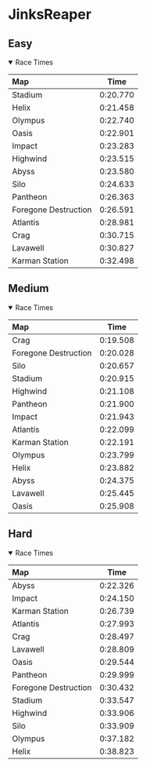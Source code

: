# JinksReaper
## Easy
<details open>
<summary>Race Times</summary>

| Map      | Time  |
| :------------- | :-----: |
| Stadium              | 0:20.770 |
| Helix              | 0:21.458 |
| Olympus              | 0:22.740 |
| Oasis              | 0:22.901 |
| Impact              | 0:23.283 |
| Highwind              | 0:23.515 |
| Abyss              | 0:23.580 |
| Silo              | 0:24.633 |
| Pantheon              | 0:26.363 |
| Foregone Destruction              | 0:26.591 |
| Atlantis              | 0:28.981 |
| Crag              | 0:30.715 |
| Lavawell              | 0:30.827 |
| Karman Station              | 0:32.498 |

</details>

## Medium
<details open>
<summary>Race Times</summary>

| Map      | Time  |
| :------------- | :-----: |
| Crag              | 0:19.508 |
| Foregone Destruction              | 0:20.028 |
| Silo              | 0:20.657 |
| Stadium              | 0:20.915 |
| Highwind              | 0:21.108 |
| Pantheon              | 0:21.900 |
| Impact              | 0:21.943 |
| Atlantis              | 0:22.099 |
| Karman Station              | 0:22.191 |
| Olympus              | 0:23.799 |
| Helix              | 0:23.882 |
| Abyss              | 0:24.375 |
| Lavawell              | 0:25.445 |
| Oasis              | 0:25.908 |

</details>

## Hard
<details open>
<summary>Race Times</summary>

| Map      | Time  |
| :------------- | :-----: |
| Abyss              | 0:22.326 |
| Impact              | 0:24.150 |
| Karman Station              | 0:26.739 |
| Atlantis              | 0:27.993 |
| Crag              | 0:28.497 |
| Lavawell              | 0:28.809 |
| Oasis              | 0:29.544 |
| Pantheon              | 0:29.999 |
| Foregone Destruction              | 0:30.432 |
| Stadium              | 0:33.547 |
| Highwind              | 0:33.906 |
| Silo              | 0:33.909 |
| Olympus              | 0:37.182 |
| Helix              | 0:38.823 |

</details>
